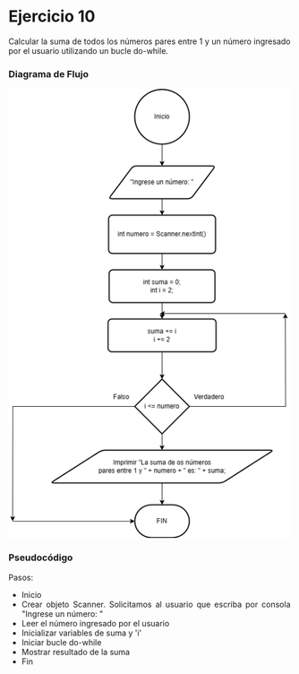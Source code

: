 <div align="justify">

# Ejercicio 10 <a name="ejercicio10"></a>

Calcular la suma de todos los números pares entre 1 y un número ingresado por el usuario utilizando un bucle do-while.

### Diagrama de Flujo

<img src="diagramadeflujo10.png" 
/>

### Pseudocódigo

Pasos:
- Inicio
- Crear objeto Scanner. Solicitamos al usuario que escriba por consola "Ingrese un número: " 
- Leer el número ingresado por el usuario
- Inicializar variables de suma y 'i'
- Iniciar bucle do-while
- Mostrar resultado de la suma
- Fin

</div>